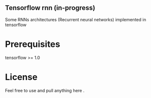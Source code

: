 ## Tensorflow rnn (in-progress)

Some RNNs architectures (Recurrent neural networks) implemented in tensorflow

# Prerequisites

tensorflow >= 1.0
 

# License

Feel free to use and pull anything here .
